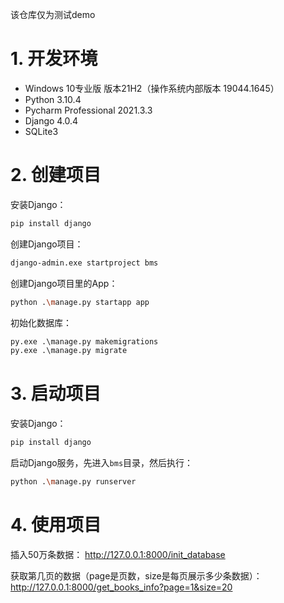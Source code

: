 该仓库仅为测试demo

# 1. 开发环境

* Windows 10专业版 版本21H2（操作系统内部版本 19044.1645）
* Python 3.10.4
* Pycharm Professional 2021.3.3
* Django 4.0.4
* SQLite3

# 2. 创建项目

安装Django：
```bash
pip install django
```
创建Django项目：
```bash
django-admin.exe startproject bms
```
创建Django项目里的App：
```bash
python .\manage.py startapp app
```
初始化数据库：
```py
py.exe .\manage.py makemigrations
py.exe .\manage.py migrate
```

# 3. 启动项目

安装Django：
```bash
pip install django
```
启动Django服务，先进入`bms`目录，然后执行：
```bash
python .\manage.py runserver
```

# 4. 使用项目

插入50万条数据：
http://127.0.0.1:8000/init_database

获取第几页的数据（page是页数，size是每页展示多少条数据）：
http://127.0.0.1:8000/get_books_info?page=1&size=20
